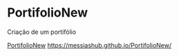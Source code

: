 # PortifolioNew
Criação de um portifólio <br>

<a href="https://messiashub.github.io/PortifolioNew/" target="_blank">PortifolioNew</a>
https://messiashub.github.io/PortifolioNew/


